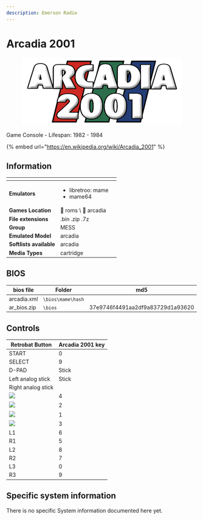 ```yaml
---
description: Emerson Radio
---
```


# Arcadia 2001

<figure><img src="https://raw.githubusercontent.com/fabricecaruso/es-theme-carbon/52ff37c9e265587d006945a2ba695b5a962b3a3d/art/logos/arcadia.svg" alt=""><figcaption></figcaption></figure>

Game Console - Lifespan: 1982 - 1984

{% embed url="https://en.wikipedia.org/wiki/Arcadia_2001" %}

## Information

<table data-header-hidden><thead><tr><th></th><th></th><th data-hidden></th></tr></thead><tbody><tr><td><strong>Emulators</strong></td><td><ul><li>libretroo: mame</li><li>mame64</li></ul></td><td></td></tr><tr><td><strong>Games Location</strong></td><td><span data-gb-custom-inline data-tag="emoji" data-code="1f4c1">📁</span> roms \ <span data-gb-custom-inline data-tag="emoji" data-code="1f4c2">📂</span> arcadia</td><td></td></tr><tr><td><strong>File extensions</strong></td><td>.bin .zip .7z</td><td></td></tr><tr><td><strong>Group</strong></td><td>MESS</td><td></td></tr><tr><td><strong>Emulated Model</strong></td><td>arcadia</td><td></td></tr><tr><td><strong>Softlists available</strong></td><td>arcadia</td><td></td></tr><tr><td><strong>Media Types</strong></td><td>cartridge</td><td></td></tr></tbody></table>

## BIOS

| bios file    | Folder            | md5                              |
| ------------ | ----------------- | -------------------------------- |
| arcadia.xml  | `\bios\mame\hash` |                                  |
| ar\_bios.zip | `\bios`           | 37e9746f4491aa2df9a83729d1a93620 |

## Controls

| Retrobat Button                                       | Arcadia 2001 key |
| ----------------------------------------------------- | ---------------- |
| START                                                 | 0                |
| SELECT                                                | 9                |
| D-PAD                                                 | Stick            |
| Left analog stick                                     | Stick            |
| Right analog stick                                    |                  |
| ![](<../../../.gitbook/assets/image (2) (1) (1).png>) | 4                |
| ![](<../../../.gitbook/assets/image (1) (2) (1).png>) | 2                |
| ![](<../../../.gitbook/assets/image (4) (1).png>)     | 1                |
| ![](<../../../.gitbook/assets/image (3) (1) (2).png>) | 3                |
| L1                                                    | 6                |
| R1                                                    | 5                |
| L2                                                    | 8                |
| R2                                                    | 7                |
| L3                                                    | 0                |
| R3                                                    | 9                |

## Specific system information

There is no specific System information documented here yet.
